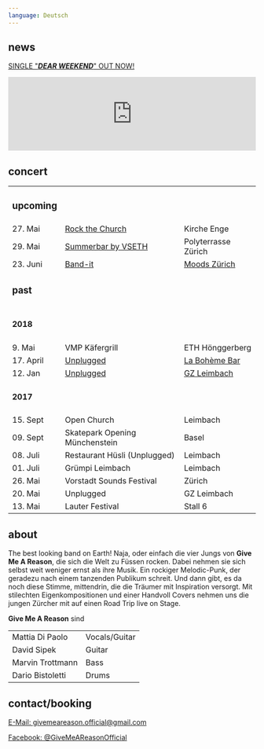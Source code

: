 ```yaml
---
language: Deutsch
---
```

## news
[SINGLE "***DEAR WEEKEND***" OUT NOW!](https://blm.lnk.to/DearWeekend)
<iframe width="100%" src="https://www.youtube.com/embed/PykG58v_KIk" frameborder="0" allow="autoplay; encrypted-media" allowfullscreen></iframe>

## concert

|         |           |             |
| ------- | --------- | ----------- |
| <h3>upcoming</h3> | | |
| 27. Mai  | [Rock the Church](https://www.kirche-enge.ch/content/e1742/e10527/)| Kirche Enge |
| 29. Mai  | [Summerbar by VSETH](https://www.facebook.com/summerbarzuerich/)                                                                                      | Polyterrasse Zürich                                                                        |
| 23. Juni | [Band-it](https://www.band-it.ch/bands-on-stage/bandportraits/bandportrait/?user_bandit_pi2%5BshowUid%5D=1481&cHash=f2ba297933339ae47876ef5c6b7caa0e) | [Moods Zürich](https://www.moods.club/de/infos-anreise-und-einlass/anreise-einlassregeln/) |
| <h3>past</h3> | | |
| <h4>2018</h4> | | |
| 9. Mai   | VMP Käfergrill                                                                                                                                        | ETH Hönggerberg                                                                            |
| 17. April | [Unplugged](https://www.facebook.com/events/165998394058620/) | [La Bohème Bar](http://www.laboheme.bar/) |
| 12. Jan | [Unplugged](https://www.facebook.com/events/575930452750798/?active_tab=about) |  [GZ Leimbach](http://www.gz-zh.ch/gz-leimbach/gz-leimbach/) |
| <h4> 2017 </h4>|                                |             |
| 15. Sept | Open Church                    | Leimbach    |
| 09. Sept | Skatepark Opening Münchenstein | Basel       |
| 08. Juli | Restaurant Hüsli (Unplugged)   | Leimbach    |
| 01. Juli | Grümpi Leimbach                | Leimbach    |
| 26. Mai  | Vorstadt Sounds Festival       | Zürich      |
| 20. Mai  | Unplugged                      | GZ Leimbach |
| 13. Mai  | Lauter Festival                | Stall 6     |


## about

The best looking band on Earth! Naja, oder einfach die vier Jungs von **Give Me
A Reason**, die sich die Welt zu Füssen rocken. Dabei nehmen sie sich selbst
weit weniger ernst als ihre Musik. Ein rockiger Melodic-Punk, der geradezu nach
einem tanzenden Publikum schreit. Und dann gibt, es da noch diese Stimme,
mittendrin, die die Träumer mit Inspiration versorgt. Mit stilechten
Eigenkompositionen und einer Handvoll Covers nehmen uns die jungen Zürcher mit
auf einen Road Trip live on Stage.

**Give Me A Reason** sind

|                  |                |
| ---------------- |----------------|
| Mattia Di Paolo  | Vocals/Guitar |
| David Sipek      | Guitar |
| Marvin Trottmann | Bass |
| Dario Bistoletti | Drums |

## contact/booking

[E-Mail: givemeareason.official@gmail.com](mailto:givemeareason.official@gmail.com)

[Facebook: @GiveMeAReasonOfficial](https://www.facebook.com/GiveMeAReasonOfficial)
